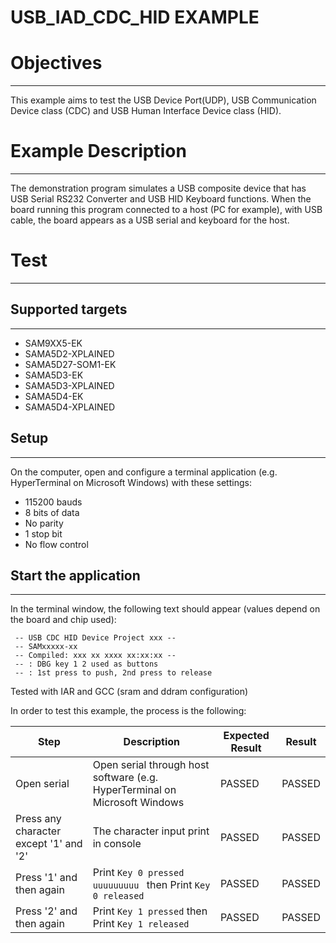 USB_IAD_CDC_HID EXAMPLE
=======================

# Objectives
------------
This example aims to test the USB Device Port(UDP), USB Communication Device
class (CDC) and USB Human Interface Device class (HID).

# Example Description
---------------------
The demonstration program simulates a USB composite device that has USB Serial
RS232 Converter and USB HID Keyboard functions. When the board running this
program connected to a host (PC for example), with USB cable, the board appears
as a USB serial and keyboard for the host.

# Test
------
## Supported targets
--------------------
* SAM9XX5-EK
* SAMA5D2-XPLAINED
* SAMA5D27-SOM1-EK
* SAMA5D3-EK
* SAMA5D3-XPLAINED
* SAMA5D4-EK
* SAMA5D4-XPLAINED

## Setup
--------
On the computer, open and configure a terminal application
(e.g. HyperTerminal on Microsoft Windows) with these settings:
 - 115200 bauds
 - 8 bits of data
 - No parity
 - 1 stop bit
 - No flow control

## Start the application
------------------------

In the terminal window, the following text should appear (values depend on the board and chip used):
```
 -- USB CDC HID Device Project xxx --
 -- SAMxxxxx-xx
 -- Compiled: xxx xx xxxx xx:xx:xx --
 -- : DBG key 1 2 used as buttons
 -- : 1st press to push, 2nd press to release
```

Tested with IAR and GCC (sram and ddram configuration)

In order to test this example, the process is the following:

Step | Description | Expected Result | Result
-----|-------------|-----------------|-------
Open serial | Open serial through host software (e.g. HyperTerminal on Microsoft Windows | PASSED | PASSED
Press any character except '1' and '2' | The character input print in console | PASSED | PASSED
Press '1' and then again | Print `Key 0 pressed uuuuuuuuu ` then Print `Key 0 released` | PASSED | PASSED
Press '2' and then again | Print `Key 1 pressed` then Print `Key 1 released` | PASSED | PASSED

